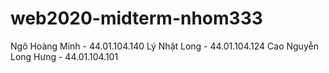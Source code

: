 # web2020-midterm-nhom333
Ngô Hoàng Minh - 44.01.104.140
Lý Nhật Long - 44.01.104.124
Cao Nguyễn Long Hưng - 44.01.104.101
